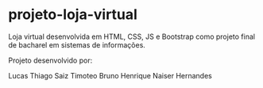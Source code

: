 # projeto-loja-virtual
 Loja virtual desenvolvida em HTML, CSS, JS e Bootstrap como projeto final de bacharel em sistemas de informações.

Projeto desenvolvido por:

Lucas Thiago Saiz Timoteo
Bruno Henrique Naiser Hernandes
